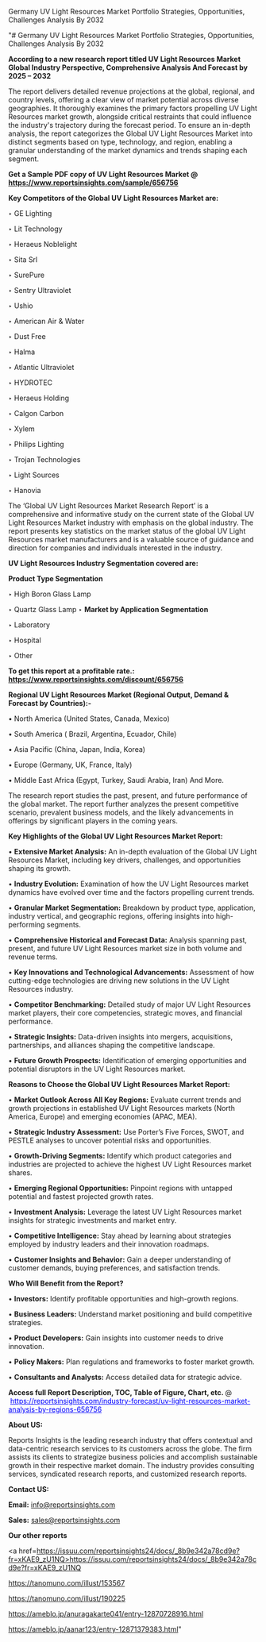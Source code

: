 Germany UV Light Resources Market Portfolio Strategies, Opportunities, Challenges Analysis By 2032

"# Germany UV Light Resources Market Portfolio Strategies, Opportunities, Challenges Analysis By 2032

<strong>According to a new research report titled UV Light Resources Market Global Industry Perspective, Comprehensive Analysis And Forecast by 2025 – 2032</strong>

The report delivers detailed revenue projections at the global, regional, and country levels, offering a clear view of market potential across diverse geographies. It thoroughly examines the primary factors propelling UV Light Resources market growth, alongside critical restraints that could influence the industry's trajectory during the forecast period. To ensure an in-depth analysis, the report categorizes the Global UV Light Resources Market into distinct segments based on type, technology, and region, enabling a granular understanding of the market dynamics and trends shaping each segment.

<strong>Get a Sample PDF copy of UV Light Resources Market </strong><strong>@<a href=https://www.reportsinsights.com/sample/656756 style=color:#0000ff;> https://www.reportsinsights.com/sample/656756</a></strong></font>

<strong>Key Competitors of the Global UV Light Resources Market are:</strong>

‣ GE Lighting

‣ Lit Technology

‣ Heraeus Noblelight

‣ Sita Srl

‣ SurePure

‣ Sentry Ultraviolet

‣ Ushio

‣ American Air & Water

‣ Dust Free

‣ Halma

‣ Atlantic Ultraviolet

‣ HYDROTEC

‣ Heraeus Holding

‣ Calgon Carbon

‣ Xylem

‣ Philips Lighting

‣ Trojan Technologies

‣ Light Sources

‣ Hanovia

The ‘Global UV Light Resources Market Research Report’ is a comprehensive and informative study on the current state of the Global UV Light Resources Market industry with emphasis on the global industry. The report presents key statistics on the market status of the global UV Light Resources market manufacturers and is a valuable source of guidance and direction for companies and individuals interested in the industry.

<strong>UV Light Resources Industry Segmentation covered are:</strong>

<strong>Product Type Segmentation</strong>

‣ High Boron Glass Lamp

‣ Quartz Glass Lamp
‣ 
<strong>Market by Application Segmentation</strong>

‣ Laboratory

‣ Hospital

‣ Other

<strong>To get this report at a profitable rate.: <a href=https://www.reportsinsights.com/discount/656756 style=color:#0000ff;>https://www.reportsinsights.com/discount/656756</a></strong></font>

<strong>Regional UV Light Resources Market (Regional Output, Demand &amp; Forecast by Countries):-</strong>

• North America (United States, Canada, Mexico)

• South America ( Brazil, Argentina, Ecuador, Chile)

• Asia Pacific (China, Japan, India, Korea)

• Europe (Germany, UK, France, Italy)

• Middle East Africa (Egypt, Turkey, Saudi Arabia, Iran) And More.

The research report studies the past, present, and future performance of the global market. The report further analyzes the present competitive scenario, prevalent business models, and the likely advancements in offerings by significant players in the coming years.

<strong>Key Highlights of the Global UV Light Resources Market Report:</strong>

• <strong>Extensive Market Analysis:</strong> An in-depth evaluation of the Global UV Light Resources Market, including key drivers, challenges, and opportunities shaping its growth.

• <strong>Industry Evolution:</strong> Examination of how the UV Light Resources market dynamics have evolved over time and the factors propelling current trends.

• <strong>Granular Market Segmentation:</strong> Breakdown by product type, application, industry vertical, and geographic regions, offering insights into high-performing segments.

• <strong>Comprehensive Historical and Forecast Data:</strong> Analysis spanning past, present, and future UV Light Resources market size in both volume and revenue terms.

• <strong>Key Innovations and Technological Advancements:</strong> Assessment of how cutting-edge technologies are driving new solutions in the UV Light Resources industry.

• <strong>Competitor Benchmarking:</strong> Detailed study of major UV Light Resources market players, their core competencies, strategic moves, and financial performance.

• <strong>Strategic Insights:</strong> Data-driven insights into mergers, acquisitions, partnerships, and alliances shaping the competitive landscape.

• <strong>Future Growth Prospects:</strong> Identification of emerging opportunities and potential disruptors in the UV Light Resources market.

<strong>Reasons to Choose the Global UV Light Resources Market Report:</strong>

• <strong>Market Outlook Across All Key Regions:</strong> Evaluate current trends and growth projections in established UV Light Resources markets (North America, Europe) and emerging economies (APAC, MEA).

• <strong>Strategic Industry Assessment:</strong> Use Porter’s Five Forces, SWOT, and PESTLE analyses to uncover potential risks and opportunities.

• <strong>Growth-Driving Segments:</strong> Identify which product categories and industries are projected to achieve the highest UV Light Resources market shares.

• <strong>Emerging Regional Opportunities:</strong> Pinpoint regions with untapped potential and fastest projected growth rates.

• <strong>Investment Analysis:</strong> Leverage the latest UV Light Resources market insights for strategic investments and market entry.

• <strong>Competitive Intelligence:</strong> Stay ahead by learning about strategies employed by industry leaders and their innovation roadmaps.

• <strong>Customer Insights and Behavior:</strong> Gain a deeper understanding of customer demands, buying preferences, and satisfaction trends.

<strong>Who Will Benefit from the Report?</strong>

• <strong>Investors:</strong> Identify profitable opportunities and high-growth regions.

• <strong>Business Leaders:</strong> Understand market positioning and build competitive strategies.

• <strong>Product Developers:</strong> Gain insights into customer needs to drive innovation.

• <strong>Policy Makers:</strong> Plan regulations and frameworks to foster market growth.

• <strong>Consultants and Analysts:</strong> Access detailed data for strategic advice.
</ul>
<strong>Access full Report Description, TOC, Table of Figure, Chart, etc. </strong>@  <a href=https://reportsinsights.com/industry-forecast/uv-light-resources-market-analysis-by-regions-656756 style=color:#0000ff;>https://reportsinsights.com/industry-forecast/uv-light-resources-market-analysis-by-regions-656756</a></font>

<strong><strong>About US</strong>:</strong>

Reports Insights is the leading research industry that offers contextual and data-centric research services to its customers across the globe. The firm assists its clients to strategize business policies and accomplish sustainable growth in their respective market domain. The industry provides consulting services, syndicated research reports, and customized research reports.

<strong>Contact US:</strong>

<p class=""""><b>Email:</b> <a href=mailto:info@reportsinsights.com>info@reportsinsights.com</a></p>
<p class=""""><b>Sales:</b> <a href=mailto:sales@reportsinsights.com>sales@reportsinsights.com</a></p>

<strong>Our other reports</strong>

<a href=https://issuu.com/reportsinsights24/docs/_8b9e342a78cd9e?fr=xKAE9_zU1NQ>https://issuu.com/reportsinsights24/docs/_8b9e342a78cd9e?fr=xKAE9_zU1NQ</a>

<a href=https://tanomuno.com/illust/153567>https://tanomuno.com/illust/153567</a>

<a href=https://tanomuno.com/illust/190225>https://tanomuno.com/illust/190225</a>

<a href=https://ameblo.jp/anuragakarte041/entry-12870728916.html>https://ameblo.jp/anuragakarte041/entry-12870728916.html</a>

<a href=https://ameblo.jp/aanar123/entry-12871379383.html>https://ameblo.jp/aanar123/entry-12871379383.html</a>"
